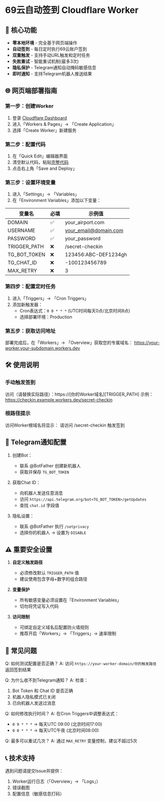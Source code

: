 # 69云自动签到 Cloudflare Worker

## 🚀 核心功能

- **零本地环境** - 完全基于网页端操作
- **自动签到** - 每日定时执行69云账户签到
- **双重触发** - 支持手动URL触发和定时任务
- **失败重试** - 智能重试机制(最多3次)
- **隐私保护** - Telegram通知自动掩码敏感信息
- **即时通知** - 支持Telegram机器人推送结果

## 🌐 网页端部署指南

### 第一步：创建Worker
1. 登录 [Cloudflare Dashboard](https://dash.cloudflare.com)
2. 进入「Workers & Pages」→ 「Create Application」
3. 选择「Create Worker」新建服务

### 第二步：配置代码
1. 在「Quick Edit」编辑器界面
2. 清空默认代码，粘贴[完整代码](https://github.com/ly921002/cf-69yun-checkin/blob/main/worker.js)
3. 点击右上角「Save and Deploy」

### 第三步：设置环境变量
1. 进入「Settings」→ 「Variables」
2. 在「Environment Variables」添加以下变量：

| 变量名        | 必填 | 示例值                  |
|---------------|------|-------------------------|
| DOMAIN        | ✅  | your_airport.com       |
| USERNAME      | ✅  | your_email@domain.com  |
| PASSWORD      | ✅  | your_password          |
| TRIGGER_PATH  | ❌  | /secret-checkin        |
| TG_BOT_TOKEN  | ❌  | 123456:ABC-DEF1234gh   |
| TG_CHAT_ID    | ❌  | -100123456789          |
| MAX_RETRY     | ❌  | 3                       |

### 第四步：配置定时任务
1. 进入「Triggers」→ 「Cron Triggers」
2. 添加新触发器：
   - Cron表达式：`0 0 * * *` (UTC时间每天0点/北京时间8点)
   - 选择部署环境：Production

### 第五步：获取访问地址
部署完成后，在「Workers」→ 「Overview」获取您的专属域名：
https://your-worker.your-subdomain.workers.dev

## 🛠 使用说明

### 手动触发签到
访问（请替换实际路径）：https://[你的Worker域名][TRIGGER_PATH]
示例：https://checkin.example.workers.dev/secret-checkin

### 根路径提示
访问Worker根域名将显示：
请访问 /secret-checkin 触发签到


## 🔔 Telegram通知配置

1. 创建Bot：
   - 联系 @BotFather 创建新机器人
   - 获取并保存 `TG_BOT_TOKEN`

2. 获取Chat ID：
   - 向机器人发送任意消息
   - 访问 `https://api.telegram.org/bot<TG_BOT_TOKEN>/getUpdates`
   - 查找 `chat.id` 字段值

3. 隐私设置：
   - 联系 @BotFather 执行 `/setprivacy`
   - 选择你的机器人 → 设置为 `DISABLE`

## ⚠️ 重要安全设置

1. **自定义触发路径** 
   - 必须修改默认 `TRIGGER_PATH` 值
   - 建议使用包含字母+数字的组合路径

2. **变量保护**
   - 所有敏感变量必须设置在「Environment Variables」
   - 切勿将凭证写入代码

3. **访问限制**
   - 可绑定自定义域名后配置防火墙规则
   - 推荐开启「Workers」→ 「Triggers」→ 速率限制

## 📌 常见问题

Q: 如何测试配置是否正确？
A: 访问 `https://your-worker-domain/你的触发路径` 返回签到结果

Q: 为什么收不到Telegram通知？
A: 检查：
1. Bot Token 和 Chat ID 是否正确
2. 机器人隐私模式已关闭
3. 已向机器人发送过消息

Q: 如何修改执行时间？
A: 在Cron Triggers中调整表达式：
- `0 9 * * *` → 每天UTC 09:00 (北京时间17:00)
- `0 0 * * *` → 每天UTC午夜 (北京时间08:00)

Q: 最多可以重试几次？
A: 通过 `MAX_RETRY` 变量控制，建议不超过5次

## 📞 技术支持
遇到问题请提交Issue并提供：
1. Worker运行日志（「Overview」→ 「Logs」）
2. 错误截图
3. 配置信息（敏感信息打码）
